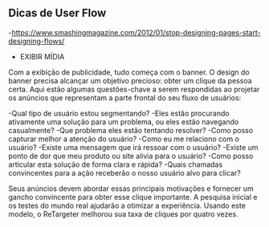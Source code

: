 ## Dicas de User Flow
-https://www.smashingmagazine.com/2012/01/stop-designing-pages-start-designing-flows/

- EXIBIR MÍDIA 

Com a exibição de publicidade, tudo começa com o banner. O design do banner precisa alcançar um objetivo precioso: obter um clique da pessoa certa. Aqui estão algumas questões-chave a serem respondidas ao projetar os anúncios que representam a parte frontal do seu fluxo de usuários:

-Qual tipo de usuário estou segmentando?
-Eles estão procurando ativamente uma solução para um problema, ou eles estão navegando casualmente?
-Que problema eles estão tentando resolver?
-Como posso capturar melhor a atenção do usuário?
-Como eu me relaciono com o usuário?
-Existe uma mensagem que irá ressoar com o usuário?
-Existe um ponto de dor que meu produto ou site alivia para o usuário?
-Como posso articular esta solução de forma clara e rápida?
-Quais chamadas convincentes para a ação receberão o nosso usuário alvo para clicar?

Seus anúncios devem abordar essas principais motivações e fornecer um gancho convincente para obter esse clique importante. A pesquisa inicial e os testes do mundo real ajudarão a otimizar a experiência. Usando este modelo, o ReTargeter melhorou sua taxa de cliques por quatro vezes. 
